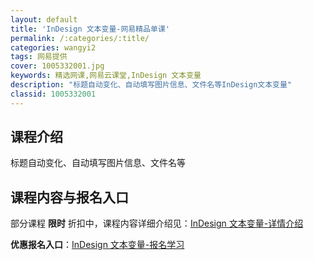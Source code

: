 ```yaml
---
layout: default
title: 'InDesign 文本变量-网易精品单课'
permalink: /:categories/:title/
categories: wangyi2
tags: 网易提供
cover: 1005332001.jpg
keywords: 精选网课,网易云课堂,InDesign 文本变量
description: "标题自动变化、自动填写图片信息、文件名等InDesign文本变量"
classid: 1005332001
---
```


## 课程介绍

标题自动变化、自动填写图片信息、文件名等

## 课程内容与报名入口

部分课程 **限时** 折扣中，课程内容详细介绍见：[InDesign 文本变量-详情介绍](https://study.163.com/course/introduction/1005332001.htm?share=1&shareId=1025206652&utm_campaign=share&utm_medium=iphoneShare&utm_source=&utm_u=1025206652)

**优惠报名入口**：[InDesign 文本变量-报名学习](https://study.163.com/course/introduction/1005332001.htm?share=1&shareId=1025206652&utm_campaign=share&utm_medium=iphoneShare&utm_source=&utm_u=1025206652)

